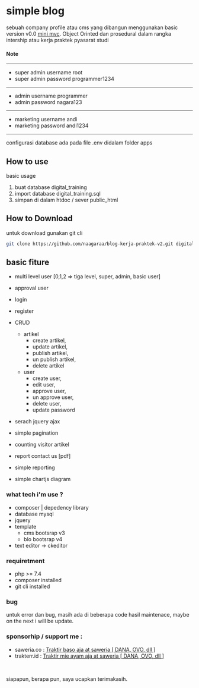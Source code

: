 # simple blog

sebuah company profile atau cms yang dibangun menggunakan basic version v0.0 [mini mvc]("https://github.com/naagaraa/mini-mvc-php-native"). Object Orinted dan prosedural dalam rangka intership atau kerja praktek pyasarat studi

#### Note

---

- super admin username root
- super admin password programmer1234

---

- admin username programmer
- admin password nagara123

---

- marketing username andi
- marketing password andi1234

---

configurasi database ada pada file .env didalam folder apps

## How to use

basic usage

1. buat database digital_training
2. import database digital_training.sql
3. simpan di dalam htdoc / sever public_html

## How to Download

untuk download gunakan git cli

```bash
git clone https://github.com/naagaraa/blog-kerja-praktek-v2.git digital-training
```

## basic fiture

- multi level user [0,1,2 => tiga level, super, admin, basic user]
- approval user
- login
- register
- CRUD

  - artikel
    - create artikel,
    - update artikel,
    - publish artikel,
    - un publish artikel,
    - delete artikel
  - user
    - create user,
    - edit user,
    - approve user,
    - un approve user,
    - delete user,
    - update password

- serach jquery ajax
- simple pagination
- counting visitor artikel
- report contact us [pdf]
- simple reporting
- simple chartjs diagram

### what tech i'm use ?

- composer | depedency library
- database mysql
- jquery
- template
  - cms bootsrap v3
  - blo bootsrap v4
- text editor -> ckeditor

### requiretment

- php >= 7.4
- composer installed
- git cli installed

### bug

untuk error dan bug, masih ada di beberapa code hasil maintenace, maybe on the next i will be update.

### sponsorhip / support me :

- saweria.co : [ Traktir baso aja at saweria [ DANA, OVO, dll ] ](https://saweria.co/naagaraa)
- trakterr.id : [ Traktir mie ayam aja at saweria [ DANA, OVO, dll ] ](https://trakteer.id/naagaraa)

<br>

siapapun, berapa pun, saya ucapkan terimakasih.
